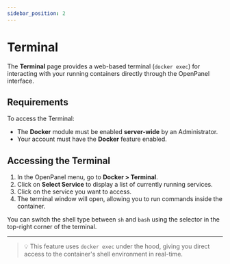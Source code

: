 ```yaml
---
sidebar_position: 2
---
```


# Terminal

The **Terminal** page provides a web-based terminal (`docker exec`) for interacting with your running containers directly through the OpenPanel interface.

## Requirements

To access the Terminal:

- The **Docker** module must be enabled **server-wide** by an Administrator.
- Your account must have the **Docker** feature enabled.

## Accessing the Terminal

1. In the OpenPanel menu, go to **Docker > Terminal**.
2. Click on **Select Service** to display a list of currently running services.
3. Click on the service you want to access.
4. The terminal window will open, allowing you to run commands inside the container.

You can switch the shell type between `sh` and `bash` using the selector in the top-right corner of the terminal.

---

> 💡 This feature uses `docker exec` under the hood, giving you direct access to the container's shell environment in real-time.
